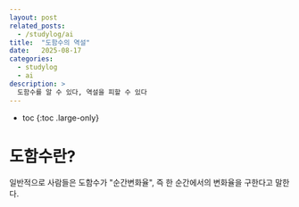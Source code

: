 ```yaml
---
layout: post
related_posts:
  - /studylog/ai
title:  "도함수의 역설"
date:   2025-08-17
categories:
  - studylog
  - ai
description: >
  도함수를 알 수 있다, 역설을 피할 수 있다
---
```

* toc
{:toc .large-only}

# 도함수란?
일반적으로 사람들은 도함수가 "순간변화율", 즉 한 순간에서의 변화율을 구한다고 말한다.
